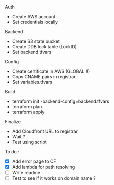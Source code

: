 Auth
- Create AWS account
- Set credentials locally

Backend
- Create S3 state bucket
- Create DDB lock table (LockID)
- Set backend.tfvars

Config
- Create certificate in AWS (GLOBAL !!)
- Copy CNAME pairs in registrar
- Set variables.tfvars

Build
- terraform init -backend-config=backend.tfvars
- terraform plan
- terraform apply

Finalize
- Add Cloudfront URL to registrar
- Wait ?
- Test using script

To do :
- [x] Add error page to CF
- [x] Add lambda for path resolving
- [ ] Write readme
- [ ] Test to see if it works on domain name ?
